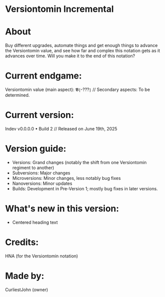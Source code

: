 # Versiontomin Incremental

# About
Buy different upgrades, automate things and get enough things to advance the Versiontomin value, and see how far and complex this notation gets as it advances over time. Will you make it to the end of this notation?

# Current endgame:
Versiontomin value (main aspect): 𝖁⦃-???⦄ // Secondary aspects: To be determined.

# Current version:
Indev v0.0.0.0 • Build 2 // Released on June 19th, 2025

# Version guide:
- Versions: Grand changes (notably the shift from one Versiontomin regiment to another)
- Subversions: Major changes
- Microversions: Minor changes, less notably bug fixes
- Nanoversions: Minor updates
- Builds: Development in Pre-Version 1; mostly bug fixes in later versions.

# What's new in this version:
- Centered heading text

# Credits:
HNA (for the Versiontomin notation)

# Made by:
CurliestJohn (owner)

